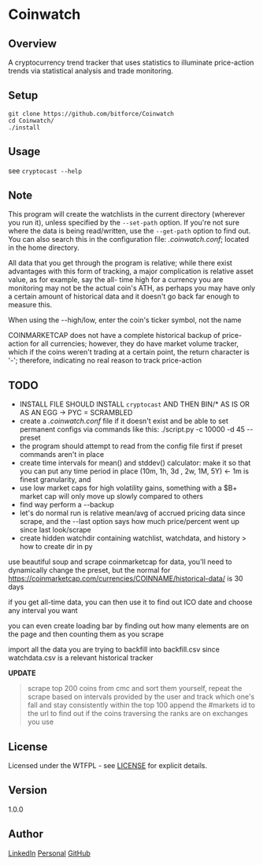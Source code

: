 # Coinwatch

Overview
---
A cryptocurrency trend tracker that uses statistics to illuminate price-action 
trends via statistical analysis and trade monitoring.

Setup
---
```
git clone https://github.com/bitforce/Coinwatch
cd Coinwatch/
./install
```

Usage
---
see `cryptocast --help`

Note
---
This program will create the watchlists in the current directory (wherever you run it), unless 
specified by the `--set-path` option. If you're not sure where the data is being read/written, 
use the `--get-path` option to find out. You can also search this in the configuration file: 
_.coinwatch.conf_; located in the home directory.

All data that you get through the program is relative; while there exist advantages with this 
form of tracking, a major complication is relative asset value, as for example, say the all-
time high for a currency you are monitoring may not be the actual coin's ATH, as perhaps you 
may have only a certain amount of historical data and it doesn't go back far enough to 
measure this.

When using the --high/low, enter the coin's ticker symbol, not the name


COINMARKETCAP does not have a complete historical backup of price-action for all currencies; 
however, they do have market volume tracker, which if the coins weren't trading at a certain 
point, the return character is '-'; therefore, indicating no real reason to track price-action


TODO
---
- INSTALL FILE SHOULD INSTALL `cryptocast` AND THEN BIN/\* AS IS OR AS AN EGG -> PYC = SCRAMBLED
- create a _.coinwatch.conf_ file if it doesn't exist and be able to set permanent configs
 via commands like this: ./script.py -c 10000 -d 45 --preset
- the program should attempt to read from the config file first if preset commands aren't 
 in place
- create time intervals for mean() and stddev() calculator: make it so that you can put 
 any time period in place (10m, 1h, 3d , 2w, 1M, 5Y) <- 1m is finest granularity, and 
- use low market caps for high volatility gains, something with a $B+ market cap will 
 only move up slowly compared to others
- find way perform a --backup
- let's do normal run is relative mean/avg of accrued pricing data since scrape, and the
 --last option says how much price/percent went up since last look/scrape
- create hidden watchdir containing watchlist, watchdata, and history > how to create dir in py
 
use beautiful soup and scrape coinmarketcap for data, you'll need to dynamically
change the preset, but the normal for
https://coinmarketcap.com/currencies/COINNAME/historical-data/
is 30 days

if you get all-time data, you can then use it to find out ICO date and choose
any interval you want

you can even create loading bar by finding out how many elements are on the page and
then counting them as you scrape

import all the data you are trying to backfill into backfill.csv since watchdata.csv is
a relevant historical tracker

**UPDATE**
> scrape top 200 coins from cmc and sort them yourself, repeat the scrape based on intervals 
> provided by the user and track which one's fall and stay consistently within the top 100
> append the #markets id to the url to find out if the coins traversing the ranks are 
> on exchanges you use

License
---
Licensed under the WTFPL - see [LICENSE](./doc/LICENSE) for explicit details.

Version
---
1.0.0

Author
---
[LinkedIn](https://www.linkedin.com/in/brandonjohnsonxyz/)
[Personal](https://brandonjohnson.life)
[GitHub](https://github.com/bitforce)
